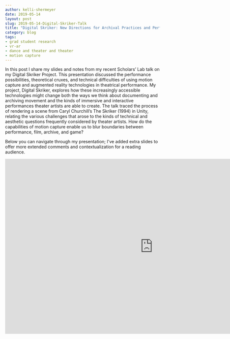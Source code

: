 ```yaml
---
author: kelli-shermeyer
date: 2019-05-14
layout: post
slug: 2019-05-14-Digital-Skriker-Talk
title: "Digital Skriker: New Directions for Archival Practices and Performance"
category: blog
tags:
- grad student research
- vr-ar
- dance and theater and theater
- motion capture
---
```

In this post I share my slides and notes from my recent Scholars’ Lab talk on my Digital Skriker Project. This presentation discussed the performance possibilities, theoretical cruxes, and technical difficulties of using motion capture and augmented reality technologies in theatrical performance. My project, Digital Skriker, explores how these increasingly accessible technologies might change both the ways we think about documenting and archiving movement and the kinds of immersive and interactive performances theater artists are able to create. The talk traced the process of rendering a scene from Caryl Churchill’s The Skriker (1994) in Unity, relating the various challenges that arose to the kinds of technical and aesthetic questions frequently considered by theater artists. How do the capabilities of motion capture enable us to blur boundaries between performance, film, archive, and game?

Below you can navigate through my presentation; I've added extra slides to offer more extended comments and contextualization for a reading audience. 

<iframe src="https://docs.google.com/presentation/d/e/2PACX-1vQck9t4OYJ91N3eB08EBXvQGsF2CzVXuZVkRv3yAZBXx_5Om6PxPYvcJVm7v0rmqBkBADEjLme49UfW/embed?start=true&loop=false&delayms=15000" frameborder="0" width="960" height="569" allowfullscreen="true" mozallowfullscreen="true" webkitallowfullscreen="true"></iframe>
